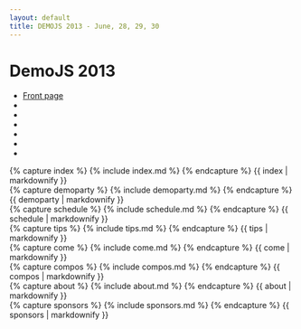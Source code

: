 ```yaml
---
layout: default
title: DEMOJS 2013 - June, 28, 29, 30 
---
```

<h1>DemoJS 2013</h1>
<nav>
<ul>
	<li>
		<a href="#index">Front page</a>
	</li>
	<li>
		<a href="#demoparty"></a>
	</li>
	<li>
		<a href="#schedule"></a>
	</li>
	<li>
		<a href="#tips"></a>
	</li>
	<li>
		<a href="#come"></a>
	</li>
	<li>
		<a href="#compos"></a>
	</li>
	<li>
		<a href="#about"></a>
	</li>
</ul>
</nav>

<div role="main">

<section>
<hgroup>
<a id="index"></a>
{% capture index %}
  {% include index.md %}
{% endcapture %}
{{ index | markdownify }}
</hgroup>
</section>

<section>
<hgroup>
<a id="demoparty"></a>
{% capture demoparty %}
  {% include demoparty.md %}
{% endcapture %}
{{ demoparty | markdownify }}
</hgroup>
</section>

<section>
<hgroup>
<a id="schedule"></a>
{% capture schedule %}
  {% include schedule.md %}
{% endcapture %}
{{ schedule | markdownify }}
</hgroup>
</section>

<section>
<hgroup>
<a id="tips"></a>
{% capture tips %}
  {% include tips.md %}
{% endcapture %}
{{ tips | markdownify }}
</hgroup>
</section>

<section>
<hgroup>
<a id="come"></a>
{% capture come %}
  {% include come.md %}
{% endcapture %}
{{ come | markdownify }}
</hgroup>
</section>

<section>
<hgroup>
<a id="compos"></a>
{% capture compos %}
  {% include compos.md %}
{% endcapture %}
{{ compos | markdownify }}
</hgroup>
</section>

<section>
<hgroup>
<a id="about"></a>
{% capture about %}
  {% include about.md %}
{% endcapture %}
{{ about | markdownify }}
</hgroup>
</section>

<section>
<hgroup>
<a id="sponsors"></a>
{% capture sponsors %}
  {% include sponsors.md %}
{% endcapture %}
{{ sponsors | markdownify }}
</hgroup>
</section>
</div>

<footer>

</footer>

</div>
</body>
</html>
